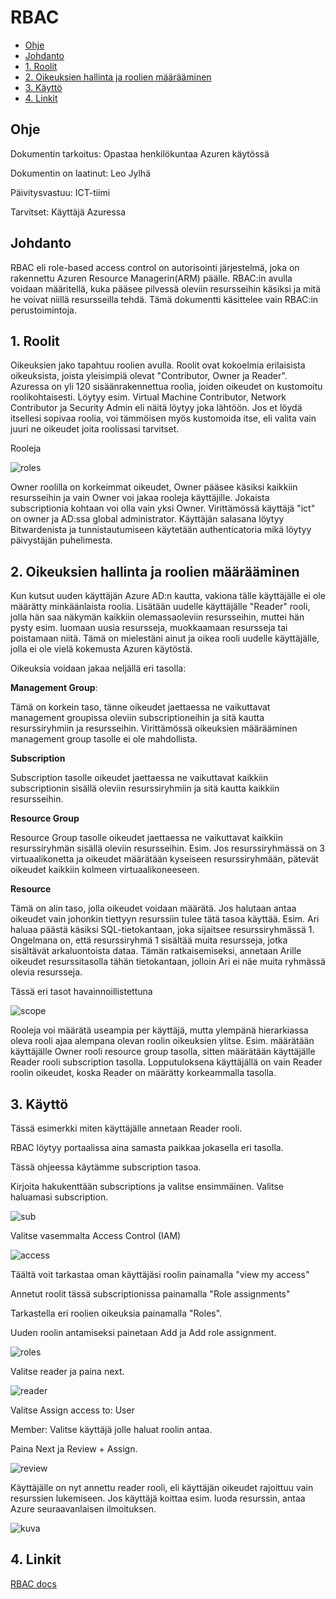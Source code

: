 # RBAC

- [Ohje](#ohje)
- [Johdanto](#johdanto)
- [1. Roolit](#1-roolit)
- [2. Oikeuksien hallinta ja roolien määrääminen](#2-oikeuksien-hallinta-ja-roolien-määrääminen)
- [3. Käyttö](#3-käyttö)
- [4. Linkit](#4-linkit)


## Ohje


Dokumentin tarkoitus: Opastaa henkilökuntaa Azuren käytössä

Dokumentin on laatinut: Leo Jylhä

Päivitysvastuu: ICT-tiimi

Tarvitset: Käyttäjä Azuressa


## Johdanto

RBAC eli role-based access control on autorisointi järjestelmä, joka on rakennettu Azuren Resource Managerin(ARM) päälle. RBAC:in avulla voidaan määritellä, kuka pääsee pilvessä oleviin resursseihin käsiksi ja mitä he voivat niillä resursseilla tehdä. Tämä dokumentti käsittelee vain RBAC:in perustoimintoja.

## 1. Roolit


Oikeuksien jako tapahtuu roolien avulla. Roolit ovat kokoelmia erilaisista oikeuksista, joista yleisimpiä olevat "Contributor, Owner ja Reader". Azuressa on yli 120 sisäänrakennettua roolia, joiden oikeudet on kustomoitu roolikohtaisesti. Löytyy esim. Virtual Machine Contributor, Network Contributor ja Security Admin eli näitä löytyy joka lähtöön. Jos et löydä itsellesi sopivaa roolia, voi tämmöisen myös kustomoida itse, eli valita vain juuri ne oikeudet joita roolissasi tarvitset.

Rooleja

![roles](kuvat/roolit.png)

Owner roolilla on korkeimmat oikeudet, Owner pääsee käsiksi kaikkiin resursseihin ja vain Owner voi jakaa rooleja käyttäjille. Jokaista subscriptionia kohtaan voi olla vain yksi Owner. Virittämössä käyttäjä "ict" on owner ja AD:ssa global administrator. Käyttäjän salasana löytyy Bitwardenista ja tunnistautumiseen käytetään authenticatoria mikä löytyy päivystäjän puhelimesta.

## 2. Oikeuksien hallinta ja roolien määrääminen


Kun kutsut uuden käyttäjän Azure AD:n kautta, vakiona tälle käyttäjälle ei ole määrätty minkäänlaista roolia. Lisätään uudelle käyttäjälle "Reader" rooli, jolla hän saa näkymän kaikkiin olemassaoleviin resursseihin, muttei hän pysty esim. luomaan uusia resursseja, muokkaamaan resursseja tai poistamaan niitä. Tämä on mielestäni ainut ja oikea rooli uudelle käyttäjälle, jolla ei ole vielä kokemusta Azuren käytöstä.

Oikeuksia voidaan jakaa neljällä eri tasolla:

**Management Group**:

Tämä on korkein taso, tänne oikeudet jaettaessa ne vaikuttavat management groupissa oleviin subscriptioneihin ja sitä kautta resurssiryhmiin ja resursseihin. Virittämössä oikeuksien määrääminen management group tasolle ei ole mahdollista.

**Subscription** 

Subscription tasolle oikeudet jaettaessa ne vaikuttavat kaikkiin subscriptionin sisällä oleviin resurssiryhmiin ja sitä kautta kaikkiin resursseihin.

**Resource Group**

Resource Group tasolle oikeudet jaettaessa ne vaikuttavat kaikkiin resurssiryhmän sisällä oleviin resursseihin. Esim. Jos resurssiryhmässä on 3 virtuaalikonetta ja oikeudet määrätään kyseiseen resurssiryhmään, pätevät oikeudet kaikkiin kolmeen virtuaalikoneeseen.

**Resource**

Tämä on alin taso, jolla oikeudet voidaan määrätä. Jos halutaan antaa oikeudet vain johonkin tiettyyn resurssiin tulee tätä tasoa käyttää. Esim. Ari haluaa päästä käsiksi SQL-tietokantaan, joka sijaitsee resurssiryhmässä 1. Ongelmana on, että resurssiryhmä 1 sisältää muita resursseja, jotka sisältävät arkaluontoista dataa. Tämän ratkaisemiseksi, annetaan Arille oikeudet resurssitasolla tähän tietokantaan, jolloin Ari ei näe muita ryhmässä olevia resursseja.


Tässä eri tasot havainnoillistettuna

![scope](kuvat/scope2.png)

Rooleja voi määrätä useampia per käyttäjä, mutta ylempänä hierarkiassa oleva rooli ajaa alempana olevan roolin oikeuksien ylitse. Esim. määrätään käyttäjälle Owner rooli resource group tasolla, sitten määrätään käyttäjälle Reader rooli subscription tasolla. Lopputuloksena käyttäjällä on vain Reader roolin oikeudet, koska Reader on määrätty korkeammalla tasolla.


## 3. Käyttö


Tässä esimerkki miten käyttäjälle annetaan Reader rooli.

RBAC löytyy portaalissa aina samasta paikkaa jokasella eri tasolla.

Tässä ohjeessa käytämme subscription tasoa.

Kirjoita hakukenttään subscriptions ja valitse ensimmäinen. Valitse haluamasi subscription.

![sub](kuvat/subs.png)

Valitse vasemmalta Access Control (IAM)

![access](kuvat/l%C3%B6ytyy.png)

Täältä voit tarkastaa oman käyttäjäsi roolin painamalla "view my access"

Annetut roolit tässä subscriptionissa painamalla "Role assignments"

Tarkastella eri roolien oikeuksia painamalla "Roles".

Uuden roolin antamiseksi painetaan Add ja Add role assignment.


![roles](kuvat/nakyma.png)

Valitse reader ja paina next.

![reader](kuvat/reader.png)

Valitse Assign access to: User

Member: Valitse käyttäjä jolle haluat roolin antaa.

Paina Next ja Review + Assign.

![review](kuvat/valitse.png)

Käyttäjälle on nyt annettu reader rooli, eli käyttäjän oikeudet rajoittuu vain resurssien lukemiseen. Jos käyttäjä koittaa esim. luoda resurssin, antaa Azure seuraavanlaisen ilmoituksen.

![kuva](kuvat/access.png)


## 4. Linkit

[RBAC docs](https://learn.microsoft.com/en-us/azure/role-based-access-control/)
